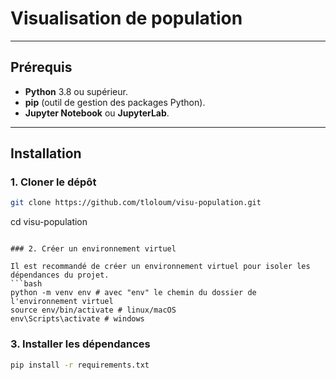 # Visualisation de population

---

## Prérequis

- **Python** 3.8 ou supérieur.
- **pip** (outil de gestion des packages Python).
- **Jupyter Notebook** ou **JupyterLab**.

---

## Installation

### 1. Cloner le dépôt

```bash
git clone https://github.com/tloloum/visu-population.git
```
cd visu-population
```

### 2. Créer un environnement virtuel

Il est recommandé de créer un environnement virtuel pour isoler les dépendances du projet.
```bash
python -m venv env # avec "env" le chemin du dossier de l'environnement virtuel
source env/bin/activate # linux/macOS
env\Scripts\activate # windows
```

### 3. Installer les dépendances

```bash
pip install -r requirements.txt
```

